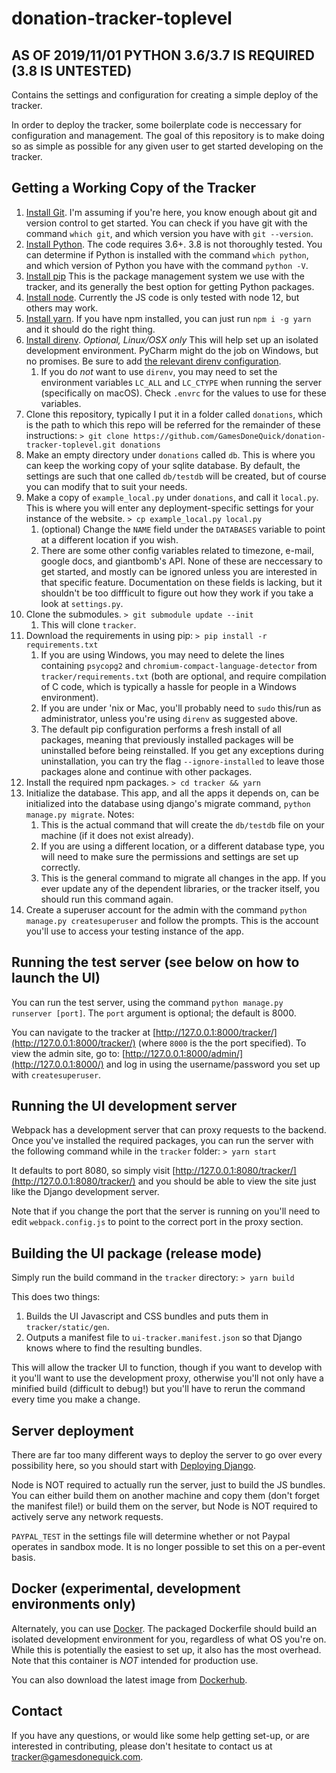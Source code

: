 # donation-tracker-toplevel

## AS OF 2019/11/01 PYTHON 3.6/3.7 IS REQUIRED (3.8 IS UNTESTED)

Contains the settings and configuration for creating a simple deploy of the tracker.

In order to deploy the tracker, some boilerplate code is neccessary for configuration and management. The goal of this repository is to make doing so as simple as possible for any given user to get started developing on the tracker.

## Getting a Working Copy of the Tracker

1. [Install Git](http://www.git-scm.com/download). I'm assuming if you're here, you know enough about git and version control to get started. You can check if you have git with the command `which git`, and which version you have with `git --version`.
1. [Install Python](https://www.python.org/downloads/). The code requires 3.6+. 3.8 is not thoroughly tested. You can determine if Python is installed with the command `which python`, and which version of Python you have with the command `python -V`.
1. [Install pip](https://pip.pypa.io/en/stable/installing/) This is the package management system we use with the tracker, and its generally the best option for getting Python packages.
1. [Install node](https://nodejs.org/en/download/). Currently the JS code is only tested with node 12, but others may work.
1. [Install yarn](https://yarnpkg.com/en/). If you have npm installed, you can just run `npm i -g yarn` and it should do the right thing.
1. [Install direnv](https://github.com/direnv/direnv). *Optional, Linux/OSX only* This will help set up an isolated development environment. PyCharm might do the job on Windows, but no promises. Be sure to add [the relevant direnv configuration](https://github.com/direnv/direnv/wiki/Python#pyenv).
    1. If you do _not_ want to use `direnv`, you may need to set the environment variables `LC_ALL` and `LC_CTYPE` when running the server (specifically on macOS). Check `.envrc` for the values to use for these variables.
1. Clone this repository, typically I put it in a folder called `donations`, which is the path to which this repo will be referred for the remainder of these instructions:
    ```> git clone https://github.com/GamesDoneQuick/donation-tracker-toplevel.git donations```
1. Make an empty directory under `donations` called `db`. This is where you can keep the working copy of your sqlite database. By default, the settings are such that one called `db/testdb` will be created, but of course you can modify that to suit your needs.
1. Make a copy of `example_local.py` under `donations`, and call it `local.py`. This is where you will enter any deployment-specific settings for your instance of the website.
    ```> cp example_local.py local.py```
    1. (optional) Change the `NAME` field under the `DATABASES` variable to point at a different location if you wish.
    2. There are some other config variables related to timezone, e-mail, google docs, and giantbomb's API. None of these are neccessary to get started, and mostly can be ignored unless you are interested in that specific feature. Documentation on these fields is lacking, but it shouldn't be too diffficult to figure out how they work if you take a look at `settings.py`.
1. Clone the submodules.
    ```> git submodule update --init```
    1. This will clone `tracker`.
1. Download the requirements in using pip:
    ```> pip install -r requirements.txt```
    1. If you are using Windows, you may need to delete the lines containing `psycopg2` and `chromium-compact-language-detector` from `tracker/requirements.txt` (both are optional, and require compilation of C code, which is typically a hassle for people in a Windows environment).
    2. If you are under 'nix or Mac, you'll probably need to `sudo` this/run as administrator, unless you're using `direnv` as suggested above.
    3. The default pip configuration performs a fresh install of all packages, meaning that previously installed packages will be uninstalled before being reinstalled. If you get any exceptions during uninstallation, you can try the flag `--ignore-installed` to leave those packages alone and continue with other packages.
1. Install the required npm packages.
    ```> cd tracker && yarn```
1. Initialize the database. This app, and all the apps it depends on, can be initialized into the database using django's migrate command, `python manage.py migrate`. Notes:
    1. This is the actual command that will create the `db/testdb` file on your machine (if it does not exist already).
    2. If you are using a different location, or a different database type, you will need to make sure the permissions and settings are set up correctly.
    3. This is the general command to migrate all changes in the app. If you ever update any of the dependent libraries, or the tracker itself, you should run this command again.
1. Create a superuser account for the admin with the command `python manage.py createsuperuser` and follow the prompts. This is the account you'll use to access your testing instance of the app.

## Running the test server (see below on how to launch the UI)

You can run the test server, using the command `python manage.py runserver [port]`. The `port` argument is optional; the default is 8000.

You can navigate to the tracker at [http://127.0.0.1:8000/tracker/](http://127.0.0.1:8000/tracker/) (where `8000` is the the port specified). To view the admin site, go to: [http://127.0.0.1:8000/admin/](http://127.0.0.1:8000/) and log in using the username/password you set up with `createsuperuser`.

## Running the UI development server

Webpack has a development server that can proxy requests to the backend. Once you've installed the required packages, you can run the server with the following command while in the `tracker` folder:
```> yarn start```

It defaults to port 8080, so simply visit [http://127.0.0.1:8080/tracker/](http://127.0.0.1:8080/tracker/) and you should be able to view the site just like the Django development server.

Note that if you change the port that the server is running on you'll need to edit `webpack.config.js` to point to the correct port in the proxy section.

## Building the UI package (release mode)

Simply run the build command in the `tracker` directory:
```> yarn build```

This does two things:

1. Builds the UI Javascript and CSS bundles and puts them in `tracker/static/gen`.
1. Outputs a manifest file to `ui-tracker.manifest.json` so that Django knows where to find the resulting bundles.

This will allow the tracker UI to function, though if you want to develop with it you'll want to use the development proxy, otherwise you'll not only have a minified build (difficult to debug!) but you'll have to rerun the command every time you make a change.

## Server deployment

There are far too many different ways to deploy the server to go over every possibility here, so you should start with [Deploying Django](https://docs.djangoproject.com/en/1.11/howto/deployment/).

Node is NOT required to actually run the server, just to build the JS bundles. You can either build them on another machine and copy them (don't forget the manifest file!) or build them on the server, but Node is NOT required to actively serve any network requests.

`PAYPAL_TEST` in the settings file will determine whether or not Paypal operates in sandbox mode. It is no longer possible to set this on a per-event basis.

## Docker (experimental, development environments only)

Alternately, you can use [Docker](https://www.docker.com/). The packaged Dockerfile should build an isolated development environment for you, regardless of what OS you're on. While this is potentially the easiest to set up, it also has the most overhead. Note that this container is *NOT* intended for production use.

You can also download the latest image from [Dockerhub](https://hub.docker.com/r/gamesdonequick/donation-tracker-toplevel/).

## Contact

If you have any questions, or would like some help getting set-up, or are interested in contributing, please don't hesitate to contact us at [tracker@gamesdonequick.com](tracker@gamesdonequick.com).
